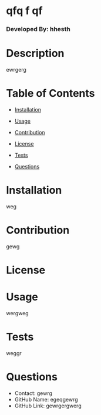 


        
# 	qfq	f	qf
### Developed By: hhesth

# Description
ewrgerg

# Table of Contents

- [Installation](#installation)
    

- [Usage](#usage)
    

- [Contribution](#contribution)
    

- [License](#license)
    

- [Tests](#tests)
    

- [Questions](#questions)
    


# Installation
weg
    

# Contribution
gewg
    

# License

        

# Usage
wergweg
  
<!---->
<!---->

# Tests
weggr
  

# Questions
- Contact: gewrg
- GitHub Name: egeqgewrg
- GitHub Link: gewrgergwerg
  
 
